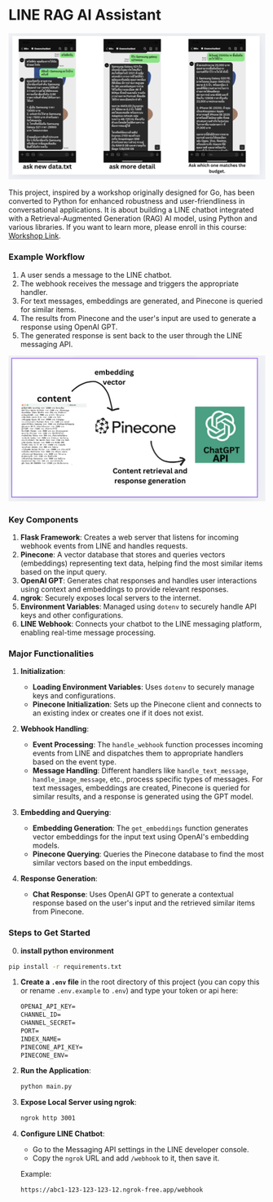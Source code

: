 # LINE RAG AI Assistant

![Project Overview](assets/example.jpg)

This project, inspired by a workshop originally designed for Go, has been converted to Python for enhanced robustness and user-friendliness in conversational applications. It is about building a LINE chatbot integrated with a Retrieval-Augmented Generation (RAG) AI model, using Python and various libraries. If you want to learn more, please enroll in this course: [Workshop Link](https://www.eventpop.me/e/58009/workshop-building-bot-rag-go?fbclid=IwY2xjawGpeAxleHRuA2FlbQIxMQABHWxUbt5KuGgzGoJnRHruWdbS97flDKMbUz-n1LPy8WjMNtd5-hg8MNszuw_aem_ZRqI9GyWxzP2fzNACAfNqw).

### Example Workflow

1. A user sends a message to the LINE chatbot.
2. The webhook receives the message and triggers the appropriate handler.
3. For text messages, embeddings are generated, and Pinecone is queried for similar items.
4. The results from Pinecone and the user's input are used to generate a response using OpenAI GPT.
5. The generated response is sent back to the user through the LINE messaging API.

![Workflow Diagram](assets/flow.jpg)

### Key Components

1. **Flask Framework**: Creates a web server that listens for incoming webhook events from LINE and handles requests.
2. **Pinecone**: A vector database that stores and queries vectors (embeddings) representing text data, helping find the most similar items based on the input query.
3. **OpenAI GPT**: Generates chat responses and handles user interactions using context and embeddings to provide relevant responses.
4. **ngrok**: Securely exposes local servers to the internet.
5. **Environment Variables**: Managed using `dotenv` to securely handle API keys and other configurations.
6. **LINE Webhook**: Connects your chatbot to the LINE messaging platform, enabling real-time message processing.

### Major Functionalities

1. **Initialization**:
   - **Loading Environment Variables**: Uses `dotenv` to securely manage keys and configurations.
   - **Pinecone Initialization**: Sets up the Pinecone client and connects to an existing index or creates one if it does not exist.

2. **Webhook Handling**:
   - **Event Processing**: The `handle_webhook` function processes incoming events from LINE and dispatches them to appropriate handlers based on the event type.
   - **Message Handling**: Different handlers like `handle_text_message`, `handle_image_message`, etc., process specific types of messages. For text messages, embeddings are created, Pinecone is queried for similar results, and a response is generated using the GPT model.

3. **Embedding and Querying**:
   - **Embedding Generation**: The `get_embeddings` function generates vector embeddings for the input text using OpenAI's embedding models.
   - **Pinecone Querying**: Queries the Pinecone database to find the most similar vectors based on the input embeddings.

4. **Response Generation**:
   - **Chat Response**: Uses OpenAI GPT to generate a contextual response based on the user's input and the retrieved similar items from Pinecone.

### Steps to Get Started

0. **install python environment**

```bash
pip install -r requirements.txt
   ```

1. **Create a `.env` file** in the root directory of this project (you can copy this or rename `.env.example` to `.env`) and type your token or api here:

   ```plaintext
   OPENAI_API_KEY=
   CHANNEL_ID=
   CHANNEL_SECRET=
   PORT=
   INDEX_NAME=
   PINECONE_API_KEY=
   PINECONE_ENV=
   ```

2. **Run the Application**:

   ```bash
   python main.py
   ```

3. **Expose Local Server using ngrok**:

   ```bash
   ngrok http 3001
   ```

4. **Configure LINE Chatbot**:
   - Go to the Messaging API settings in the LINE developer console.
   - Copy the `ngrok` URL and add `/webhook` to it, then save it.

   Example:

   ```plaintext
   https://abc1-123-123-123-12.ngrok-free.app/webhook
   ```

